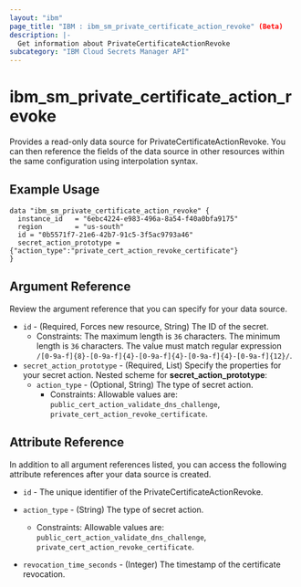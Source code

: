 ```yaml
---
layout: "ibm"
page_title: "IBM : ibm_sm_private_certificate_action_revoke" (Beta)
description: |-
  Get information about PrivateCertificateActionRevoke
subcategory: "IBM Cloud Secrets Manager API"
---
```


# ibm_sm_private_certificate_action_revoke

Provides a read-only data source for PrivateCertificateActionRevoke. You can then reference the fields of the data source in other resources within the same configuration using interpolation syntax.

## Example Usage

```hcl
data "ibm_sm_private_certificate_action_revoke" {
  instance_id   = "6ebc4224-e983-496a-8a54-f40a0bfa9175"
  region        = "us-south"
  id = "0b5571f7-21e6-42b7-91c5-3f5ac9793a46"
  secret_action_prototype = {"action_type":"private_cert_action_revoke_certificate"}
}
```

## Argument Reference

Review the argument reference that you can specify for your data source.

* `id` - (Required, Forces new resource, String) The ID of the secret.
  * Constraints: The maximum length is `36` characters. The minimum length is `36` characters. The value must match regular expression `/[0-9a-f]{8}-[0-9a-f]{4}-[0-9a-f]{4}-[0-9a-f]{4}-[0-9a-f]{12}/`.
* `secret_action_prototype` - (Required, List) Specify the properties for your secret action.
Nested scheme for **secret_action_prototype**:
	* `action_type` - (Optional, String) The type of secret action.
	  * Constraints: Allowable values are: `public_cert_action_validate_dns_challenge`, `private_cert_action_revoke_certificate`.

## Attribute Reference

In addition to all argument references listed, you can access the following attribute references after your data source is created.

* `id` - The unique identifier of the PrivateCertificateActionRevoke.
* `action_type` - (String) The type of secret action.
  * Constraints: Allowable values are: `public_cert_action_validate_dns_challenge`, `private_cert_action_revoke_certificate`.

* `revocation_time_seconds` - (Integer) The timestamp of the certificate revocation.

